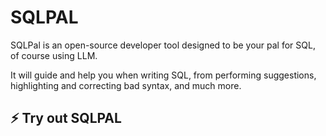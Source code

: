 # SQLPAL

SQLPal is an open-source developer tool designed to be your pal for SQL, of course using LLM.

It will guide and help you when writing SQL, from performing suggestions, highlighting and correcting bad syntax, and much more.

## ⚡️ Try out SQLPAL

